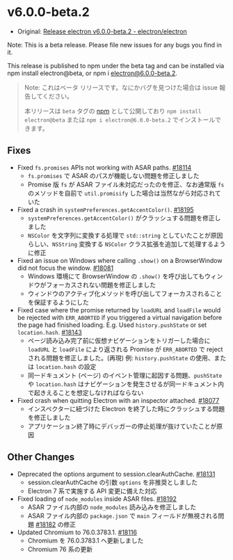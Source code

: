 # v6.0.0-beta.2

* Original: [Release electron v6.0.0-beta.2 - electron/electron](https://github.com/electron/electron/releases/tag/v6.0.0-beta.2)

Note: This is a beta release. Please file new issues for any bugs you find in it.

This release is published to npm under the beta tag and can be installed via npm install electron@beta, or npm i electron@6.0.0-beta.2.

> Note: これはベータ リリースです。なにかバグを見つけた場合は issue 報告してください。
>
> 本リリースは `beta` タグの [npm](https://www.npmjs.com/package/electron) として公開しており `npm install electron@beta` または `npm i electron@6.0.0-beta.2` でインストールできます。

## Fixes

* Fixed `fs.promises` APIs not working with ASAR paths. [#18114](https://github.com/electron/electron/pull/18114)
  * `fs.promises` で ASAR のパスが機能しない問題を修正しました
  * Promise 版 `fs` が ASAR ファイル未対応だったのを修正、なお通常版 `fs` のメソッドを自前で `util.promisify` した場合は当然ながら対応されていた
* Fixed a crash in `systemPreferences.getAccentColor()`. [#18195](https://github.com/electron/electron/pull/18195)
  * `systemPreferences.getAccentColor()` がクラッシュする問題を修正しました
  * `NSColor` を文字列に変換する処理で `std::string` としていたことが原因らしい、`NSString` 変換する `NSColor` クラス拡張を追加して処理するように修正
* Fixed an issue on Windows where calling `.show()` on a BrowserWindow did not focus the window. [#18081](https://github.com/electron/electron/pull/18081)
  * Windows 環境にて BrowserWindow の `.show()` を呼び出してもウィンドウがフォーカスされない問題を修正しました
  * ウィンドウのアクティブ化メソッドを呼び出してフォーカスされることを保証するようにした
* Fixed case where the promise returned by `loadURL` and `loadFile` would be rejected with `ERR_ABORTED` if you triggered a virtual navigation before the page had finished loading. E.g. Used `history.pushState` or set `location.hash`. [#18143](https://github.com/electron/electron/pull/18143)
  * ページ読み込み完了前に仮想ナビゲーションをトリガーした場合に `loadURL` と `loadFile` により返される Promise が `ERR_ABORTED` で reject される問題を修正しました。(再現) 例: `history.pushState` の使用、または `location.hash` の設定
  * 同一ドキュメント (ページ) のイベント管理に起因する問題、`pushState` や `location.hash` はナビゲーションを発生させるが同一ドキュメント内で起きえることを想定しなければならない
* Fixed crash when quitting Electron with an inspector attached. [#18077](https://github.com/electron/electron/pull/18077)
  * インスペクターに紐づけた Electron を終了した時にクラッシュする問題を修正しました
  * アプリケーション終了時にデバッガーの停止処理が抜けていたことが原因

## Other Changes

* Deprecated the options argument to session.clearAuthCache. [#18131](https://github.com/electron/electron/pull/18131)
  * session.clearAuthCache の引数 `options` を非推奨としました
  * Electron 7 系で実施する API 変更に備えた対応
* Fixed loading of `node_modules` inside ASAR files. [#18192](https://github.com/electron/electron/pull/18192)
  * ASAR ファイル内部の `node_modules` 読み込みを修正しました
  * ASAR ファイル内部の `package.json` で `main` フィールドが無視される問題 [#18182](https://github.com/electron/electron/issues/18182) の修正
* Updated Chromium to 76.0.3783.1. [#18116](https://github.com/electron/electron/pull/18116)
  * Chromium を 76.0.3783.1 へ更新しました
  * Chromium 76 系の更新
